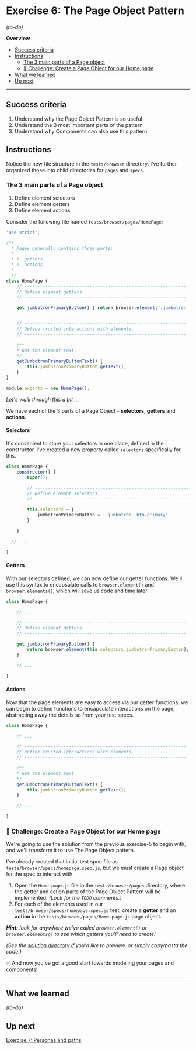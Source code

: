 # Exercise 6: The Page Object Pattern

_(to-do)_

**Overview**

<!-- TOC -->

- [Success criteria](#success-criteria)
- [Instructions](#instructions)
  - [The 3 main parts of a Page object](#the-3-main-parts-of-a-page-object)
  - [💪 Challenge: Create a Page Object for our Home page](#💪-challenge-create-a-page-object-for-our-home-page)
- [What we learned](#what-we-learned)
- [Up next](#up-next)

<!-- /TOC -->

---

## Success criteria

1. Understand why the Page Object Pattern is so useful
2. Understand the 3 most important parts of the pattern
3. Understand why Components can also use this pattern

## Instructions

Notice the new file structure in the `tests/browser` directory.  I've further organized those into child directories for `pages` and `specs`.

### The 3 main parts of a Page object

1. Define element selectors
1. Define element getters
1. Define element actions

Consider the following file named `tests/browser/pages/HomePage`:

```js
'use strict';

/**
  * Pages generally contains three parts:
  *
  * 1. getters
  * 2. actions
  *
  */
class HomePage {
    // --------------------------------------------------------------
    // Define element getters.
    // --------------------------------------------------------------

    get jumbotronPrimaryButton() { return browser.element('.jumbotron .btn-primary'); }


    // --------------------------------------------------------------
    // Define trusted interactions with elements.
    // --------------------------------------------------------------

    /**
    * Get the element text.
    */
    getJumbotronPrimaryButtonText() {
        this.jumbotronPrimaryButton.getText();
    }
}

module.exports = new HomePage();

```

_Let's walk through this a bit ..._

We have each of the 3 parts of a Page Object - **selectors**, **getters** and **actions**.

#### Selectors

It's convenient to store your selectors in one place, defined in the constructor.  I've created a new property called `selectors` specifically for this.

```js
class HomePage {
    constructor() {
        super();

        // --------------------------------------------------------------
        // Define element selectors.
        // --------------------------------------------------------------

        this.selectors = {
            jumbotronPrimaryButton = '.jumbotron .btn-primary'
        }

    }

  // ...

}
```

#### Getters

With our selectors defined, we can now define our getter functions.  We'll use this syntax to encapsulate calls to `browser.element()` and `browser.elements()`, which will save us code and time later.

```js
class HomePage {

    // ...

    // --------------------------------------------------------------
    // Define element getters.
    // --------------------------------------------------------------

    get jumbotronPrimaryButton() {
        return browser.element(this.selectors.jumbotronPrimaryButton);
    }

    // ...

}
```

#### Actions

Now that the page elements are easy to access via our getter functions, we can begin to define functions to encapsulate interactions on the page, abstracting away the details so from your test specs.

```js
class HomePage {

    // ...

    // --------------------------------------------------------------
    // Define trusted interactions with elements.
    // --------------------------------------------------------------

    /**
    * Get the element text.
    */
    getJumbotronPrimaryButtonText() {
        this.jumbotronPrimaryButton.getText();
    }

    // ...

}
```

### 💪 Challenge: Create a Page Object for our Home page

We're going to use the solution from the previous exercise-5 to begin with, and we'll transform it to use The Page Object pattern.

I've already created that initial test spec file as `tests/browser/specs/homepage.spec.js`, but we must create a Page object for the spec to interact with.

1. Open the `Home.page.js` file in the `tests/browser/pages` directory, where the getter and action parts of the Page Object Pattern will be implemented. _(Look for the `TODO` comments.)_
2. For each of the elements used in our `tests/browser/specs/homepage.spec.js` test, create a **getter** and an **action** in the `tests/browser/pages/Home.page.js` page object.

_**Hint:** look for anywhere we've called `browser.element()` or `browser.elements()` to see which getters you'll need to create!_

_(See the [solution directory](tests/browser/solution) if you'd like to preview, or simply copy/pasta the code.)_

✅ And now you've got a good start towards modeling your pages and components!

---

## What we learned

_(to-do)_

## Up next

[Exercise 7: Personas and paths](../exercise-7)
